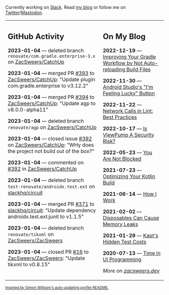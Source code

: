 Currently working on [Slack](https://slack.com/). Read [my blog](https://zacsweers.dev/) or follow me on [Twitter](https://twitter.com/ZacSweers)/[Mastodon](https://hachyderm.io/@ZacSweers).

<table><tr><td valign="top" width="60%">

## GitHub Activity
<!-- githubActivity starts -->
**2023-01-04** — deleted branch `renovate/com.gradle.enterprise-3.x` on [ZacSweers/CatchUp](https://github.com/ZacSweers/CatchUp)

**2023-01-04** — merged PR [#393](https://github.com/ZacSweers/CatchUp/pull/393) to [ZacSweers/CatchUp](https://github.com/ZacSweers/CatchUp): "Update plugin com.gradle.enterprise to v3.12.2"

**2023-01-04** — merged PR [#394](https://github.com/ZacSweers/CatchUp/pull/394) to [ZacSweers/CatchUp](https://github.com/ZacSweers/CatchUp): "Update agp to v8.0.0-alpha11"

**2023-01-04** — deleted branch `renovate/agp` on [ZacSweers/CatchUp](https://github.com/ZacSweers/CatchUp)

**2023-01-04** — closed issue [#392](https://github.com/ZacSweers/CatchUp/issues/392) on [ZacSweers/CatchUp](https://github.com/ZacSweers/CatchUp): "WHy does the project not build out of the box?"

**2023-01-04** — commented on [#392](https://github.com/ZacSweers/CatchUp/issues/392#issuecomment-1370844211) in [ZacSweers/CatchUp](https://github.com/ZacSweers/CatchUp)

**2023-01-04** — deleted branch `test-renovate/androidx.test.ext` on [slackhq/circuit](https://github.com/slackhq/circuit)

**2023-01-04** — merged PR [#371](https://github.com/slackhq/circuit/pull/371) to [slackhq/circuit](https://github.com/slackhq/circuit): "Update dependency androidx.test.ext:junit to v1.1.5"

**2023-01-04** — deleted branch `renovate/tikxml` on [ZacSweers/ZacSweers](https://github.com/ZacSweers/ZacSweers)

**2023-01-04** — closed PR [#16](https://github.com/ZacSweers/ZacSweers/pull/16) to [ZacSweers/ZacSweers](https://github.com/ZacSweers/ZacSweers): "Update tikxml to v0.8.15"
<!-- githubActivity ends -->
</td><td valign="top" width="40%">

## On My Blog
<!-- blog starts -->
**2022-12-19** — [Improving Your Gradle Workflow by Not Auto-reloading Build Files](https://www.zacsweers.dev/improving-your-workflow-by-not-auto-reloading-build-files/)

**2022-11-30** — [Android Studio's "I'm Feeling Lucky" Button](https://www.zacsweers.dev/android-studios-im-feeling-lucky-button/)

**2022-11-22** — [Network Calls in Lint: Best Practices](https://www.zacsweers.dev/network-calls-in-lint-best-practices/)

**2022-10-17** — [Is ViewPump A Security Risk?](https://www.zacsweers.dev/is-viewpump-a-security-risk/)

**2022-05-23** — [You Are Not Blocked](https://www.zacsweers.dev/you-are-not-blocked/)

**2021-07-23** — [Optimizing Your Kotlin Build](https://www.zacsweers.dev/optimizing-your-kotlin-build/)

**2021-06-14** — [How I Work](https://www.zacsweers.dev/how-i-work/)

**2021-02-02** — [Disposables Can Cause Memory Leaks](https://www.zacsweers.dev/disposables-can-cause-memory-leaks/)

**2021-01-29** — [Kapt's Hidden Test Costs](https://www.zacsweers.dev/kapts-hidden-test-costs/)

**2020-07-13** — [Time in UI Programming](https://www.zacsweers.dev/time-in-ui/)
<!-- blog ends -->
_More on [zacsweers.dev](https://zacsweers.dev/)_
</td></tr></table>

<sub><a href="https://simonwillison.net/2020/Jul/10/self-updating-profile-readme/">Inspired by Simon Willison's auto-updating profile README.</a></sub>